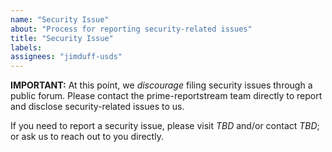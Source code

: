 ```yaml
---
name: "Security Issue"
about: "Process for reporting security-related issues"
title: "Security Issue"
labels:
assignees: "jimduff-usds"
---
```


**IMPORTANT:** At this point, we _discourage_ filing security issues through a public forum. Please contact the prime-reportstream team directly to report and disclose security-related issues to us.

If you need to report a security issue, please visit _TBD_ and/or contact _TBD_; or ask us to reach out to you directly.
